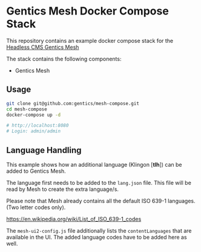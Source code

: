 # Gentics Mesh Docker Compose Stack 

This repository contains an example docker compose stack for the [Headless CMS Gentics Mesh](https://getmesh.io)

The stack contains the following components:

* Gentics Mesh

## Usage

```bash
git clone git@github.com:gentics/mesh-compose.git
cd mesh-compose
docker-compose up -d

# http://localhost:8080
# Login: admin/admin

```

## Language Handling

This example shows how an additional language (Klingon [**tlh**]) can be added to Gentics Mesh.

The language first needs to be added to the `lang.json` file. This file will be read by Mesh to create the extra language/s.

Please note that Mesh already contains all the default ISO 639-1 languages. (Two letter codes only).

https://en.wikipedia.org/wiki/List_of_ISO_639-1_codes

The `mesh-ui2-config.js` file additionally lists the `contentLanguages` that are available in the UI. The added language codes have to be added here as well.